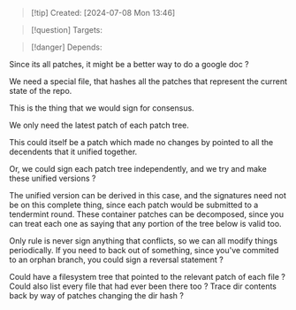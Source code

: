 
>[!tip] Created: [2024-07-08 Mon 13:46]

>[!question] Targets: 

>[!danger] Depends: 

Since its all patches, it might be a better way to do a google doc ?

We need a special file, that hashes all the patches that represent the current state of the repo.

This is the thing that we would sign for consensus.

We only need the latest patch of each patch tree.

This could itself be a patch which made no changes by pointed to all the decendents that it unified together.

Or, we could sign each patch tree independently, and we try and make these unified versions ?

The unified version can be derived in this case, and the signatures need not be on this complete thing, since each patch would be submitted to a tendermint round.  These container patches can be decomposed, since you can treat each one as saying that any portion of the tree below is valid too.

Only rule is never sign anything that conflicts, so we can all modify things periodically.  If you need to back out of something, since you've commited to an orphan branch, you could sign a reversal statement ?

Could have a filesystem tree that pointed to the relevant patch of each file ?
Could also list every file that had ever been there too ?
Trace dir contents back by way of patches changing the dir hash ?